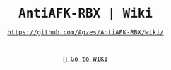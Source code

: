 

<div align="center">
<kbd><h1 align="center" text=70> &nbsp; AntiAFK-RBX |  Wiki  &nbsp;  </h1>

&nbsp;  https://github.com/Agzes/AntiAFK-RBX/wiki/ &nbsp; 

</kbd>

<br>

<a href="https://github.com/Agzes/AntiAFK-RBX/wiki/"><kbd>
📃 Go to WIKI</kbd></a>
</div>
